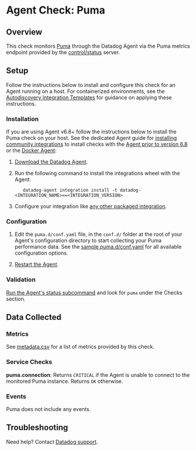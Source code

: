 # Agent Check: Puma

## Overview

This check monitors [Puma][1] through the Datadog Agent via the Puma metrics endpoint provided by the [control/status][2] server.

## Setup

Follow the instructions below to install and configure this check for an Agent running on a host. For containerized environments, see the [Autodiscovery Integration Templates][3] for guidance on applying these instructions.

### Installation

If you are using Agent v6.8+ follow the instructions below to install the Puma check on your host. See the dedicated Agent guide for [installing community integrations][4] to install checks with the [Agent prior to version 6.8][5] or the [Docker Agent][6]:

1. [Download the Datadog Agent][7].

2. Run the following command to install the integrations wheel with the Agent:

   ```shell
      datadog-agent integration install -t datadog-<INTEGRATION_NAME>==<INTEGRATION_VERSION>
   ```

3. Configure your integration like [any other packaged integration][8].


### Configuration

1. Edit the `puma.d/conf.yaml` file, in the `conf.d/` folder at the root of your Agent's configuration directory to start collecting your Puma performance data. See the [sample puma.d/conf.yaml][9] for all available configuration options.

2. [Restart the Agent][10].

### Validation

[Run the Agent's status subcommand][11] and look for `puma` under the Checks section.

## Data Collected

### Metrics

See [metadata.csv][12] for a list of metrics provided by this check.

### Service Checks

**puma.connection**: Returns `CRITICAL` if the Agent is unable to connect to the monitored Puma instance. Returns `OK` otherwise.

### Events

Puma does not include any events.

## Troubleshooting

Need help? Contact [Datadog support][13].

[1]: https://puma.io/
[2]: https://github.com/puma/puma#controlstatus-server
[3]: https://docs.datadoghq.com/agent/kubernetes/integrations/
[4]: https://docs.datadoghq.com/agent/guide/community-integrations-installation-with-docker-agent/
[5]: https://docs.datadoghq.com/agent/guide/community-integrations-installation-with-docker-agent/?tab=agentpriorto68
[6]: https://docs.datadoghq.com/agent/guide/community-integrations-installation-with-docker-agent/?tab=docker
[7]: https://app.datadoghq.com/account/settings#agent
[8]: https://docs.datadoghq.com/getting_started/integrations/
[9]: https://github.com/DataDog/integrations-extras/blob/master/puma/datadog_checks/puma/data/conf.yaml.example
[10]: https://docs.datadoghq.com/agent/guide/agent-commands/#start-stop-and-restart-the-agent
[11]: https://docs.datadoghq.com/agent/guide/agent-commands/#agent-status-and-information
[12]: https://github.com/DataDog/integrations-extras/blob/master/puma/metadata.csv
[13]: https://docs.datadoghq.com/help/
